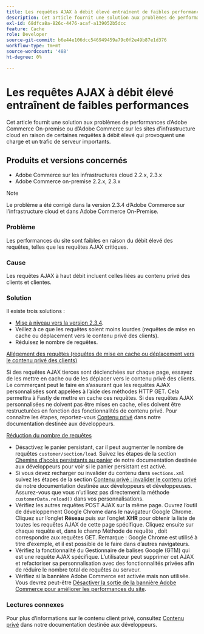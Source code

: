 ```yaml
---
title: Les requêtes AJAX à débit élevé entraînent de faibles performances
description: Cet article fournit une solution aux problèmes de performances d’Adobe Commerce On-premise ou d’Adobe Commerce sur les sites d’infrastructure cloud en raison de certaines requêtes à débit élevé qui provoquent une charge et un trafic de serveur importants.
exl-id: 68dfca8a-826c-4476-acaf-a139052b5dcc
feature: Cache
role: Developer
source-git-commit: b6e44e106dcc546949459a79c0f2e49b87e1d376
workflow-type: tm+mt
source-wordcount: '488'
ht-degree: 0%

---
```


# Les requêtes AJAX à débit élevé entraînent de faibles performances

Cet article fournit une solution aux problèmes de performances d’Adobe Commerce On-premise ou d’Adobe Commerce sur les sites d’infrastructure cloud en raison de certaines requêtes à débit élevé qui provoquent une charge et un trafic de serveur importants.

## Produits et versions concernés

* Adobe Commerce sur les infrastructures cloud 2.2.x, 2.3.x
* Adobe Commerce on-premise 2.2.x, 2.3.x

>[!NOTE]
>
>Le problème a été corrigé dans la version 2.3.4 d’Adobe Commerce sur l’infrastructure cloud et dans Adobe Commerce On-Premise.

### Problème

Les performances du site sont faibles en raison du débit élevé des requêtes, telles que les requêtes AJAX critiques.

### Cause

Les requêtes AJAX à haut débit incluent celles liées au contenu privé des clients et clientes.

### Solution

Il existe trois solutions :

* [Mise à niveau vers la version 2.3.4](https://experienceleague.adobe.com/en/docs/commerce-cloud-service/user-guide/develop/upgrade/commerce-version).
* Veillez à ce que les requêtes soient moins lourdes (requêtes de mise en cache ou déplacement vers le contenu privé des clients).
* Réduisez le nombre de requêtes.

<u>Allégement des requêtes (requêtes de mise en cache ou déplacement vers le contenu privé des clients)</u>

Si des requêtes AJAX tierces sont déclenchées sur chaque page, essayez de les mettre en cache ou de les déplacer vers le contenu privé des clients. Le commerçant peut le faire en s’assurant que les requêtes AJAX personnalisées sont appelées à l’aide des méthodes HTTP GET. Cela permettra à Fastly de mettre en cache ces requêtes. Si des requêtes AJAX personnalisées ne doivent pas être mises en cache, elles doivent être restructurées en fonction des fonctionnalités de contenu privé. Pour connaître les étapes, reportez-vous [Contenu privé](https://developer.adobe.com/commerce/php/development/cache/page/private-content/) dans notre documentation destinée aux développeurs.

<u>Réduction du nombre de requêtes</u>

* Désactivez le panier persistant, car il peut augmenter le nombre de requêtes `customer/section/load`. Suivez les étapes de la section [Chemins d’accès persistants au panier](https://experienceleague.adobe.com/en/docs/commerce-operations/configuration-guide/paths/config-reference-general) de notre documentation destinée aux développeurs pour voir si le panier persistant est activé.
* Si vous devez recharger ou invalider du contenu dans `sections.xml` suivez les étapes de la section [Contenu privé : invalider le contenu privé](https://developer.adobe.com/commerce/php/development/cache/page/private-content/#invalidate-private-content) de notre documentation destinée aux développeurs et développeuses. Assurez-vous que vous n’utilisez pas directement la méthode `customerData.reload()` dans vos personnalisations.
* Vérifiez les autres requêtes POST AJAX sur la même page. Ouvrez l’outil de développement Google Chrome dans le navigateur Google Chrome. Cliquez sur l’onglet **Réseau** puis sur l’onglet **XHR** pour obtenir la liste de toutes les requêtes AJAX de cette page spécifique. Cliquez ensuite sur chaque requête et, dans le champ Méthode de requête , doit correspondre aux requêtes GET. Remarque : Google Chrome est utilisé à titre d’exemple, et il est possible de le faire dans d’autres navigateurs.
* Vérifiez la fonctionnalité du Gestionnaire de balises Google (GTM) qui est une requête AJAX spécifique. L’utilisateur peut supprimer cet AJAX et refactoriser sa personnalisation avec des fonctionnalités privées afin de réduire le nombre total de requêtes au serveur.
* Vérifiez si la bannière Adobe Commerce est activée mais non utilisée. Vous devrez peut-être [Désactiver la sortie de la bannière Adobe Commerce pour améliorer les performances du site](https://experienceleague.adobe.com/en/docs/experience-cloud-kcs/kbarticles/ka-26909).

### Lectures connexes

Pour plus d’informations sur le contenu client privé, consultez [Contenu privé](https://developer.adobe.com/commerce/php/development/cache/page/private-content/) dans notre documentation destinée aux développeurs.
